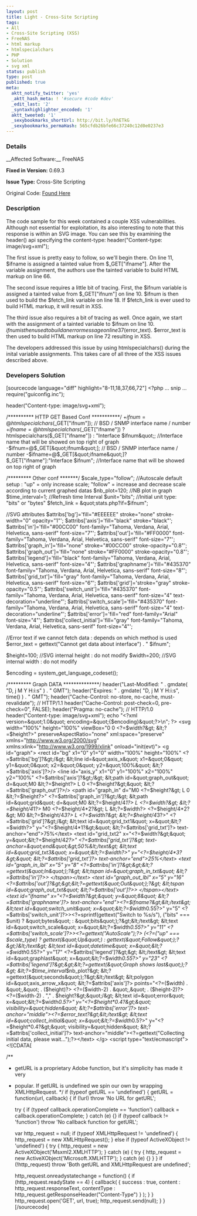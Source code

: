 ```yaml
---
layout: post
title: Light - Cross-Site Scripting
tags:
- All
- Cross-Site Scripting (XSS)
- FreeNAS
- html markup
- htmlspecialchars
- PHP
- Solution
- svg xml
status: publish
type: post
published: true
meta:
  aktt_notify_twitter: 'yes'
  _aktt_hash_meta: ! '#secure #code #dev'
  _edit_last: '2'
  _syntaxhighlighter_encoded: '1'
  aktt_tweeted: '1'
  _sexybookmarks_shortUrl: http://bit.ly/hhETkG
  _sexybookmarks_permaHash: 565cfdb26bfe66c37240c12d0e0237e3
---
```

<h3>Details</h3>
__Affected Software:__ FreeNAS

__Fixed in Version:__  0.69.3

__Issue Type:__ Cross-Site Scripting

Original Code: <a title="Light" href="http://spotthevuln.com/2011/02/light/" target="_blank">Found    Here</a>
<h3>Description</h3>
The code sample for this week contained a couple XSS vulnerabilities. Although not essential for exploitation, its also interesting to note that this response is within an SVG image. You can see this by examining the header() api specifying the content-type: header("Content-type: image/svg+xml");

The first issue is pretty easy to follow, so we'll begin there. On line 11, $ifname is assigned a tainted value from $_GET["ifname"]. After the variable assignment, the authors use the tainted variable to build HTML markup on line 66.

The second issue requires a little bit of tracing. First, the $ifnum variable is assigned a tainted value from $_GET["ifnum"] on line 10. $ifnum is then used to build the $fetch_link variable on line 18. If $fetch_link is ever used to build HTML markup, it will result in XSS.

The third issue also requires a bit of tracing as well. Once again, we start with the assignment of a tainted variable to $ifnum on line 10. $ifnum is then used to build an error message on line 37 ($error_text). $error_text is then used to build HTML markup on line 72 resulting in XSS.

The developers addressed this issue by using htmlspecialchars() during the inital variable assignments. This takes care of all three of the XSS issues described above.
<h3>Developers Solution</h3>
[sourcecode language="diff" highlight="8-11,18,37,66,72"]
&lt;?php
... snip ...
require(&quot;guiconfig.inc&quot;);

header(&quot;Content-type: image/svg+xml&quot;);

/********** HTTP GET Based Conf ***********/
+$ifnum=@htmlspecialchars($_GET[&quot;ifnum&quot;]);  // BSD / SNMP interface name / number
+$ifname=@htmlspecialchars($_GET[&quot;ifname&quot;]) ? htmlspecialchars($_GET[&quot;ifname&quot;]) : &quot;Interface $ifnum&quot;;  //Interface name that will be showed on top right of graph
-$ifnum=@$_GET[&quot;ifnum&quot;];  // BSD / SNMP interface name / number
-$ifname=@$_GET[&quot;ifname&quot;]?$_GET[&quot;ifname&quot;]:&quot;Interface $ifnum&quot;;  //Interface name that will be showed on top right of graph

/********* Other conf *******/
$scale_type=&quot;follow&quot;; //Autoscale default setup : &quot;up&quot; = only increase scale; &quot;follow&quot; = increase and decrease scale according to current graphed datas
$nb_plot=120;         //NB plot in graph
$time_interval=1;		  //Refresh time Interval
$unit=&quot;bits&quot;;         //Initial unit type: &quot;bits&quot; or &quot;bytes&quot;
$fetch_link = &quot;stats.php?if=$ifnum&quot;;

//SVG attributes
$attribs['bg']='fill=&quot;#EEEEEE&quot; stroke=&quot;none&quot; stroke-width=&quot;0&quot; opacity=&quot;1&quot;';
$attribs['axis']='fill=&quot;black&quot; stroke=&quot;black&quot;';
$attribs['in']='fill=&quot;#00CC00&quot; font-family=&quot;Tahoma, Verdana, Arial, Helvetica, sans-serif&quot; font-size=&quot;7&quot;';
$attribs['out']='fill=&quot;#FF0000&quot; font-family=&quot;Tahoma, Verdana, Arial, Helvetica, sans-serif&quot; font-size=&quot;7&quot;';
$attribs['graph_in']='fill=&quot;none&quot; stroke=&quot;#00CC00&quot; stroke-opacity=&quot;0.8&quot;';
$attribs['graph_out']='fill=&quot;none&quot; stroke=&quot;#FF0000&quot; stroke-opacity=&quot;0.8&quot;';
$attribs['legend']='fill=&quot;black&quot; font-family=&quot;Tahoma, Verdana, Arial, Helvetica, sans-serif&quot; font-size=&quot;4&quot;';
$attribs['graphname']='fill=&quot;#435370&quot; font-family=&quot;Tahoma, Verdana, Arial, Helvetica, sans-serif&quot; font-size=&quot;8&quot;';
$attribs['grid_txt']='fill=&quot;gray&quot; font-family=&quot;Tahoma, Verdana, Arial, Helvetica, sans-serif&quot; font-size=&quot;6&quot;';
$attribs['grid']='stroke=&quot;gray&quot; stroke-opacity=&quot;0.5&quot;';
$attribs['switch_unit']='fill=&quot;#435370&quot; font-family=&quot;Tahoma, Verdana, Arial, Helvetica, sans-serif&quot; font-size=&quot;4&quot; text-decoration=&quot;underline&quot;';
$attribs['switch_scale']='fill=&quot;#435370&quot; font-family=&quot;Tahoma, Verdana, Arial, Helvetica, sans-serif&quot; font-size=&quot;4&quot; text-decoration=&quot;underline&quot;';
$attribs['error']='fill=&quot;red&quot; font-family=&quot;Arial&quot; font-size=&quot;4&quot;';
$attribs['collect_initial']='fill=&quot;gray&quot; font-family=&quot;Tahoma, Verdana, Arial, Helvetica, sans-serif&quot; font-size=&quot;4&quot;';

//Error text if we cannot fetch data : depends on which method is used
$error_text = gettext(&quot;Cannot get data about interface&quot;) . &quot; $ifnum&quot;;

$height=100;            //SVG internal height : do not modify
$width=200;             //SVG internal width : do not modify

$encoding = system_get_language_codeset();

/********* Graph DATA **************/
header(&quot;Last-Modified: &quot; . gmdate( &quot;D, j M Y H:i:s&quot; ) . &quot; GMT&quot;);
header(&quot;Expires: &quot; . gmdate( &quot;D, j M Y H:i:s&quot;, time() ) . &quot; GMT&quot;);
header(&quot;Cache-Control: no-store, no-cache, must-revalidate&quot;); // HTTP/1.1
header(&quot;Cache-Control: post-check=0, pre-check=0&quot;, FALSE);
header(&quot;Pragma: no-cache&quot;); // HTTP/1.0
header(&quot;Content-type: image/svg+xml&quot;);
echo &quot;&lt;?xml version=\&quot;1.0\&quot; encoding=\&quot;{$encoding}\&quot;?&gt;\n&quot;;
?&gt;
&lt;svg width=&quot;100%&quot; height=&quot;100%&quot; viewBox=&quot;0 0 &lt;?=$width?&gt; &lt;?=$height?&gt;&quot; preserveAspectRatio=&quot;none&quot; xml:space=&quot;preserve&quot; xmlns=&quot;http://www.w3.org/2000/svg&quot; xmlns:xlink=&quot;http://www.w3.org/1999/xlink&quot; onload=&quot;init(evt)&quot;&gt;
  &lt;g id=&quot;graph&quot;&gt;
    &lt;rect id=&quot;bg&quot; x1=&quot;0&quot; y1=&quot;0&quot; width=&quot;100%&quot; height=&quot;100%&quot; &lt;?=$attribs['bg']?&gt;/&gt;
    &lt;line id=&quot;axis_x&quot; x1=&quot;0&quot; y1=&quot;0&quot; x2=&quot;0&quot; y2=&quot;100%&quot; &lt;?=$attribs['axis']?&gt;/&gt;
    &lt;line id=&quot;axis_y&quot; x1=&quot;0&quot; y1=&quot;100%&quot; x2=&quot;100%&quot; y2=&quot;100%&quot; &lt;?=$attribs['axis']?&gt;/&gt;
    &lt;path id=&quot;graph_out&quot; d=&quot;M0 &lt;?=$height?&gt; L 0 &lt;?=$height?&gt;&quot; &lt;?=$attribs['graph_out']?&gt;/&gt;
    &lt;path id=&quot;graph_in&quot;  d=&quot;M0 &lt;?=$height?&gt; L 0 &lt;?=$height?&gt;&quot; &lt;?=$attribs['graph_in']?&gt;/&gt;
    &lt;path id=&quot;grid&quot;  d=&quot;M0 &lt;?=$height/4*1?&gt; L &lt;?=$width?&gt; &lt;?=$height/4*1?&gt; M0 &lt;?=$height/4*2?&gt; L &lt;?=$width?&gt; &lt;?=$height/4*2?&gt; M0 &lt;?=$height/4*3?&gt; L &lt;?=$width?&gt; &lt;?=$height/4*3?&gt;&quot; &lt;?=$attribs['grid']?&gt;/&gt;
    &lt;text id=&quot;grid_txt1&quot; x=&quot;&lt;?=$width?&gt;&quot; y=&quot;&lt;?=$height/4*1?&gt;&quot; &lt;?=$attribs['grid_txt']?&gt; text-anchor=&quot;end&quot;&gt;75%&lt;/text&gt;
    &lt;text id=&quot;grid_txt2&quot; x=&quot;&lt;?=$width?&gt;&quot; y=&quot;&lt;?=$height/4*2?&gt;&quot; &lt;?=$attribs['grid_txt']?&gt; text-anchor=&quot;end&quot;&gt;50%&lt;/text&gt;
    &lt;text id=&quot;grid_txt3&quot; x=&quot;&lt;?=$width?&gt;&quot; y=&quot;&lt;?=$height/4*3?&gt;&quot; &lt;?=$attribs['grid_txt']?&gt; text-anchor=&quot;end&quot;&gt;25%&lt;/text&gt;
    &lt;text id=&quot;graph_in_lbl&quot; x=&quot;5&quot; y=&quot;8&quot; &lt;?=$attribs['in']?&gt;&gt;&lt;?=gettext(&quot;In&quot;);?&gt; &lt;tspan id=&quot;graph_in_txt&quot; &lt;?=$attribs['in']?&gt;&gt; &lt;/tspan&gt;&lt;/text&gt;
    &lt;text id=&quot;graph_out_lbl&quot; x=&quot;5&quot; y=&quot;16&quot; &lt;?=$attribs['out']?&gt;&gt;&lt;?=gettext(&quot;Out&quot;);?&gt; &lt;tspan id=&quot;graph_out_txt&quot; &lt;?=$attribs['out']?&gt;&gt; &lt;/tspan&gt;&lt;/text&gt;
    &lt;text id=&quot;ifname&quot; x=&quot;&lt;?=$width?&gt;&quot; y=&quot;8&quot; &lt;?=$attribs['graphname']?&gt; text-anchor=&quot;end&quot;&gt;&lt;?=$ifname?&gt;&lt;/text&gt;
    &lt;text id=&quot;switch_unit&quot; x=&quot;&lt;?=$width*0.55?&gt;&quot; y=&quot;5&quot; &lt;?=$attribs['switch_unit']?&gt;&gt;&lt;?=sprintf(gettext(&quot;Switch to %s/s&quot;), (&quot;bits&quot; === $unit) ? &quot;bytes&quot; : &quot;bits&quot;);?&gt;&lt;/text&gt;
    &lt;text id=&quot;switch_scale&quot; x=&quot;&lt;?=$width*0.55?&gt;&quot; y=&quot;11&quot; &lt;?=$attribs['switch_scale']?&gt;&gt;&lt;?=gettext(&quot;AutoScale&quot;);?&gt; (&lt;?=(&quot;up&quot; === $scale_type) ? gettext(&quot;Up&quot;) : gettext(&quot;Follow&quot;);?&gt;)&lt;/text&gt;
    &lt;text id=&quot;datetime&quot; x=&quot;&lt;?=$width*0.55?&gt;&quot; y=&quot;17&quot; &lt;?=$attribs['legend']?&gt;&gt; &lt;/text&gt;
    &lt;text id=&quot;graphlast&quot; x=&quot;&lt;?=$width*0.55?&gt;&quot; y=&quot;23&quot; &lt;?=$attribs['legend']?&gt;&gt;&lt;?=gettext(&quot;Graph shows last&quot;);?&gt; &lt;?=$time_interval*$nb_plot?&gt; &lt;?=gettext(&quot;seconds&quot;);?&gt;&lt;/text&gt;
    &lt;polygon id=&quot;axis_arrow_x&quot; &lt;?=$attribs['axis']?&gt; points=&quot;&lt;?=($width) . &quot;,&quot; . ($height)?&gt; &lt;?=($width-2) . &quot;,&quot; . ($height-2)?&gt; &lt;?=($width-2) . &quot;,&quot; . $height?&gt;&quot;/&gt;
    &lt;text id=&quot;error&quot; x=&quot;&lt;?=$width*0.5?&gt;&quot; y=&quot;&lt;?=$height*0.4?&gt;&quot; visibility=&quot;hidden&quot; &lt;?=$attribs['error']?&gt; text-anchor=&quot;middle&quot;&gt;&lt;?=$error_text?&gt;&lt;/text&gt;
    &lt;text id=&quot;collect_initial&quot; x=&quot;&lt;?=$width*0.5?&gt;&quot; y=&quot;&lt;?=$height*0.4?&gt;&quot; visibility=&quot;hidden&quot; &lt;?=$attribs['collect_initial']?&gt; text-anchor=&quot;middle&quot;&gt;&lt;?=gettext(&quot;Collecting initial data, please wait...&quot;);?&gt;&lt;/text&gt;
  &lt;/g&gt;
  &lt;script type=&quot;text/ecmascript&quot;&gt;
    &lt;![CDATA[

/**
 * getURL is a proprietary Adobe function, but it's simplicity has made it very
 * popular. If getURL is undefined we spin our own by wrapping XMLHttpRequest.
 */
if (typeof getURL == 'undefined') {
  getURL = function(url, callback) {
    if (!url)
      throw 'No URL for getURL';

    try {
      if (typeof callback.operationComplete == 'function')
        callback = callback.operationComplete;
    } catch (e) {}
    if (typeof callback != 'function')
      throw 'No callback function for getURL';

    var http_request = null;
    if (typeof XMLHttpRequest != 'undefined') {
      http_request = new XMLHttpRequest();
    }
    else if (typeof ActiveXObject != 'undefined') {
      try {
        http_request = new ActiveXObject('Msxml2.XMLHTTP');
      } catch (e) {
        try {
          http_request = new ActiveXObject('Microsoft.XMLHTTP');
        } catch (e) {}
      }
    }
    if (!http_request)
      throw 'Both getURL and XMLHttpRequest are undefined';

    http_request.onreadystatechange = function() {
      if (http_request.readyState == 4) {
        callback( { success : true,
                    content : http_request.responseText,
                    contentType : http_request.getResponseHeader(&quot;Content-Type&quot;) } );
      }
    }
    http_request.open('GET', url, true);
    http_request.send(null);
  }
}
[/sourcecode]
